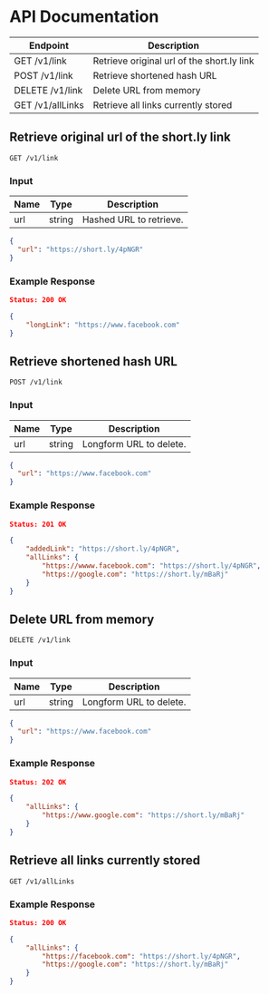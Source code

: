 # API Documentation

|Endpoint|Description|
|---|---|
|GET /v1/link|Retrieve original url of the short.ly link|
|POST /v1/link|Retrieve shortened hash URL|
|DELETE /v1/link|Delete URL from memory|
|GET /v1/allLinks|Retrieve all links currently stored|

## Retrieve original url of the short.ly link

```
GET /v1/link
```

### Input

|Name|Type|Description|
|---|---|---|
|url|string|Hashed URL to retrieve.|

```json
{
  "url": "https://short.ly/4pNGR"
}
```

### Example Response

```json
Status: 200 OK

{
    "longLink": "https://www.facebook.com"
}
```

## Retrieve shortened hash URL

```
POST /v1/link
```

### Input

|Name|Type|Description|
|---|---|---|
|url|string|Longform URL to delete.|

```json
{
  "url": "https://www.facebook.com"
}
```

### Example Response

```json
Status: 201 OK

{
    "addedLink": "https://short.ly/4pNGR",
    "allLinks": {
        "https://wwww.facebook.com": "https://short.ly/4pNGR",
        "https://google.com": "https://short.ly/mBaRj"
    }
}
```

## Delete URL from memory

```
DELETE /v1/link
```

### Input

|Name|Type|Description|
|---|---|---|
|url|string|Longform URL to delete.|

```json
{
  "url": "https://www.facebook.com"
}
```

### Example Response

```json
Status: 202 OK

{
    "allLinks": {
        "https://www.google.com": "https://short.ly/mBaRj"
    }
}
```

## Retrieve all links currently stored

```
GET /v1/allLinks
```

### Example Response

```json
Status: 200 OK

{
    "allLinks": {
        "https://facebook.com": "https://short.ly/4pNGR",
        "https://google.com": "https://short.ly/mBaRj"
    }
}
```


